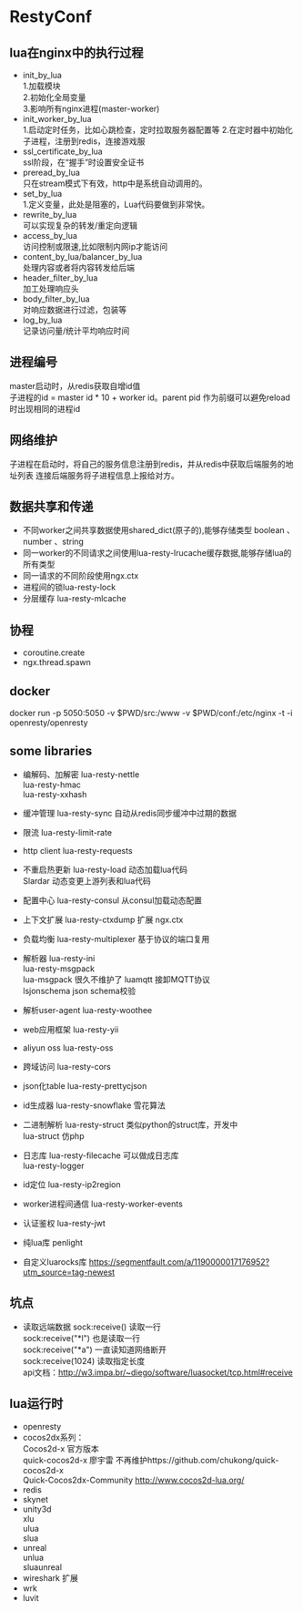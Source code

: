 # RestyConf

## lua在nginx中的执行过程

- init_by_lua  
    1.加载模块  
    2.初始化全局变量  
    3.影响所有nginx进程(master-worker)  
- init_worker_by_lua  
    1.启动定时任务，比如心跳检查，定时拉取服务器配置等
    2.在定时器中初始化子进程，注册到redis，连接游戏服
- ssl_certificate_by_lua  
    ssl阶段，在“握手”时设置安全证书
- preread_by_lua  
    只在stream模式下有效，http中是系统自动调用的。
- set_by_lua  
    1.定义变量，此处是阻塞的，Lua代码要做到非常快。
- rewrite_by_lua  
    可以实现复杂的转发/重定向逻辑
- access_by_lua  
    访问控制或限速,比如限制内网ip才能访问
- content_by_lua/balancer_by_lua  
    处理内容或者将内容转发给后端
- header_filter_by_lua  
    加工处理响应头
- body_filter_by_lua  
    对响应数据进行过滤，包装等
- log_by_lua  
    记录访问量/统计平均响应时间

## 进程编号

master启动时，从redis获取自增id值  
子进程的id = master id * 10 + worker id。parent pid 作为前缀可以避免reload时出现相同的进程id

## 网络维护

子进程在启动时，将自己的服务信息注册到redis，并从redis中获取后端服务的地址列表
连接后端服务将子进程信息上报给对方。

## 数据共享和传递

- 不同worker之间共享数据使用shared_dict(原子的),能够存储类型 boolean 、number 、string
- 同一worker的不同请求之间使用lua-resty-lrucache缓存数据,能够存储lua的所有类型
- 同一请求的不同阶段使用ngx.ctx
- 进程间的锁lua-resty-lock
- 分层缓存 lua-resty-mlcache

## 协程

- coroutine.create
- ngx.thread.spawn

## docker

docker run -p 5050:5050 -v $PWD/src:/www -v $PWD/conf:/etc/nginx -t -i openresty/openresty

## some libraries

- 编解码、加解密
    lua-resty-nettle  
    lua-resty-hmac  
    lua-resty-xxhash
- 缓冲管理
    lua-resty-sync 自动从redis同步缓冲中过期的数据
- 限流
    lua-resty-limit-rate
- http client
    lua-resty-requests  

- 不重启热更新
    lua-resty-load 动态加载lua代码  
    Slardar 动态变更上游列表和lua代码
- 配置中心
    lua-resty-consul 从consul加载动态配置  
- 上下文扩展
    lua-resty-ctxdump 扩展 ngx.ctx  
- 负载均衡
    lua-resty-multiplexer 基于协议的端口复用  
- 解析器
    lua-resty-ini  
    lua-resty-msgpack  
    lua-msgpack 很久不维护了
    luamqtt 接卸MQTT协议  
    lsjonschema json schema校验
- 解析user-agent
    lua-resty-woothee
- web应用框架
    lua-resty-yii  
- aliyun oss
    lua-resty-oss  
- 跨域访问
    lua-resty-cors  
- json化table
    lua-resty-prettycjson  
- id生成器
    lua-resty-snowflake 雪花算法  
- 二进制解析
    lua-resty-struct 类似python的struct库，开发中  
    lua-struct  仿php
- 日志库
    lua-resty-filecache 可以做成日志库  
    lua-resty-logger  
- id定位
    lua-resty-ip2region  
- worker进程间通信
    lua-resty-worker-events  
- 认证鉴权
    lua-resty-jwt  
- 纯lua库
    penlight  
- 自定义luarocks库
    https://segmentfault.com/a/1190000017176952?utm_source=tag-newest  

## 坑点

- 读取远端数据
    sock:receive() 读取一行  
    sock:receive("*l") 也是读取一行  
    sock:receive("*a") 一直读知道网络断开  
    sock:receive(1024) 读取指定长度  
    api文档：http://w3.impa.br/~diego/software/luasocket/tcp.html#receive  

## lua运行时

- openresty  
- cocos2dx系列：  
    Cocos2d-x 官方版本  
    quick-cocos2d-x 廖宇雷 不再维护https://github.com/chukong/quick-cocos2d-x  
    Quick-Cocos2dx-Community http://www.cocos2d-lua.org/  
- redis
- skynet
- unity3d  
    xlu  
    ulua  
    slua
- unreal  
    unlua  
    sluaunreal
- wireshark 扩展
- wrk
- luvit
